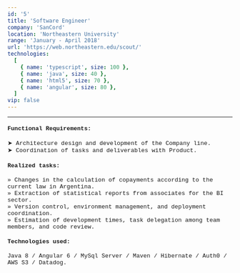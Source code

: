 ```yaml
---
id: '5'
title: 'Software Engineer'
company: 'SanCord'
location: 'Northeastern University'
range: 'January - April 2018'
url: 'https://web.northeastern.edu/scout/'
technologies:
  [
    { name: 'typescript', size: 100 },
    { name: 'java', size: 40 },
    { name: 'html5', size: 70 },
    { name: 'angular', size: 80 },
  ]
vip: false
---
```


---

<font size = 2 face = "Courier New" >

#### Functional Requirements:

➤ Architecture design and development of the Company line.  
➤ Coordination of tasks and deliverables with Product.

#### Realized tasks:

» Changes in the calculation of copayments according to the current law in Argentina.  
» Extraction of statistical reports from associates for the BI sector.  
» Version control, environment management, and deployment coordination.  
» Estimation of development times, task delegation among team members, and code review.

#### Technologies used:

Java 8 / Angular 6 / MySql Server / Maven / Hibernate / Auth0 / AWS S3 / Datadog.

</font>
